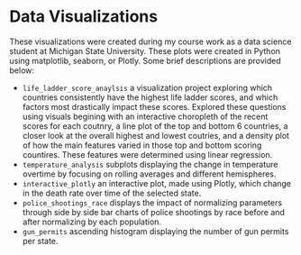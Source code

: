 # Data Visualizations

These visualizations were created during my course work as a data science student at Michigan State University. These plots were created in Python using matplotlib, seaborn, or Plotly. Some brief descriptions are provided below:

* `life_ladder_score_anaylsis` a visualization project exploring which countries consistently have the highest life ladder scores, and which factors most drastically impact these scores. Explored these questions using visuals begining with an interactive choropleth of the recent scores for each coutnry, a line plot of the top and bottom 6 countries, a closer look at the overall highest and lowest coutries, and a density plot of how the main features varied in those top and bottom scoring countires. These features were determined using linear regression.
* `temperature_analysis` subplots displaying the change in temperature overtime by focusing on rolling averages and different hemispheres.  
* `interactive_plotly` an interactive plot, made using Plotly, which change in the death rate over time of the selected state.
* `police_shootings_race` displays the impact of normalizing parameters through side by side bar charts of police shootings by race before and after normalizing by each population. 
* `gun_permits` ascending histogram displaying the number of gun permits per state.
